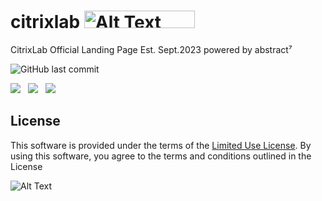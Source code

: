 # citrixlab <img src="https://lexusvp.github.io/citrixlab/images/citrixlab-logo-sml.png" alt="Alt Text" style="width: 177px; height: 28px;">
CitrixLab Official Landing Page Est. Sept.2023
powered by abstract⁷




![GitHub last commit](https://img.shields.io/github/last-commit/lexusvp/citrixlab?style=for-the-badge)

<img src="https://img.shields.io/badge/JavaScript-F7DF1E?style=for-the-badge&logo=javascript&logoColor=black">&nbsp;&nbsp;&nbsp;<img src="https://img.shields.io/badge/PHP-777BB4?style=for-the-badge&logo=php&logoColor=white">&nbsp;&nbsp;&nbsp;<img src="https://img.shields.io/badge/Powered%20By-SQL-blue?style=for-the-badge">

## License

This software is provided under the terms of the [Limited Use License](LICENSE). By using this software, you agree to the terms and conditions outlined in the License

![Alt Text](https://lexusvp.github.io/citrixlab/images/citrixlab-logo-sml.png)
